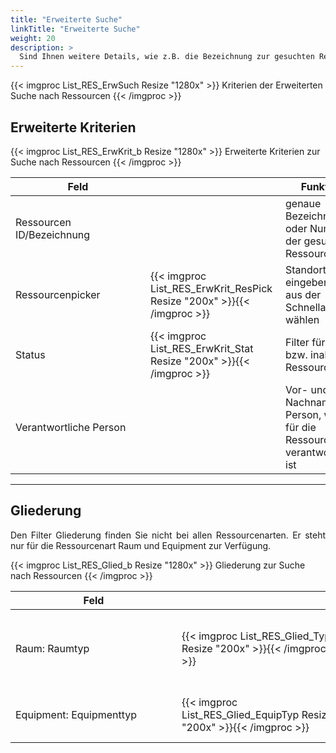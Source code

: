 ```yaml
---
title: "Erweiterte Suche"
linkTitle: "Erweiterte Suche"
weight: 20
description: >
  Sind Ihnen weitere Details, wie z.B. die Bezeichnung zur gesuchten Ressource bekannt, grenzen Sie das Ergebnis über die Erweiterte Suche weiter ein.
---
```

{{< imgproc List_RES_ErwSuch Resize "1280x" >}}
Kriterien der Erweiterten Suche nach Ressourcen
{{< /imgproc >}}

## Erweiterte Kriterien
{{< imgproc List_RES_ErwKrit_b Resize "1280x" >}}
Erweiterte Kriterien zur Suche nach Ressourcen
{{< /imgproc >}}

 |<div style="width:200px">Feld</div>|<div style="width:200px"></div>|Funktion|
 |---|---|---|
 |Ressourcen ID/Bezeichnung||genaue Bezeichnung oder Nummer der gesuchten Ressource|
 |Ressourcenpicker|{{< imgproc List_RES_ErwKrit_ResPick Resize "200x" >}}{{< /imgproc >}}|Standort eingeben oder aus der Schnellauswahl wählen|
 |Status|{{< imgproc List_RES_ErwKrit_Stat Resize "200x" >}}{{< /imgproc >}}|Filter für aktive bzw. inaktive Ressourcen|
 |Verantwortliche Person||Vor- und/oder Nachname der Person, welche für die Ressource verantwortlich ist|
---

## Gliederung
<p style="text-align: justify"> Den Filter Gliederung finden Sie nicht bei allen Ressourcenarten. Er steht nur für die Ressourcenart Raum und Equipment zur Verfügung. </p>

{{< imgproc List_RES_Glied_b Resize "1280x" >}}
Gliederung zur Suche nach Ressourcen
{{< /imgproc >}}

|<div style="width:250px">Feld</div>|<div style="width:250px"></div>|Funktion|
 |---|---|---|
 |Raum: Raumtyp|{{< imgproc List_RES_Glied_Typ Resize "200x" >}}{{< /imgproc >}}|Räume sind firemnspezifisch gegliedert </br> _z.B. Konferenzraum, Seminarraum,..._|
 |Equipment: Equipmenttyp|{{< imgproc List_RES_Glied_EquipTyp Resize "200x" >}}{{< /imgproc >}}|Typ des Equipments </br> _z.B. Beamer oder Flipchart_)|






